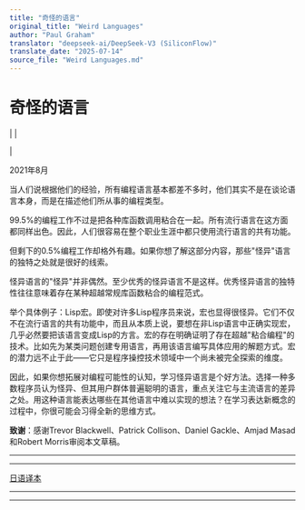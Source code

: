 ```yaml
---
title: "奇怪的语言"
original_title: "Weird Languages"
author: "Paul Graham"
translator: "deepseek-ai/DeepSeek-V3 (SiliconFlow)"
translate_date: "2025-07-14"
source_file: "Weird Languages.md"
---
```


# 奇怪的语言

| | [](index.html)  
  
|   
  
2021年8月  
  
当人们说根据他们的经验，所有编程语言基本都差不多时，他们其实不是在谈论语言本身，而是在描述他们所从事的编程类型。  
  
99.5%的编程工作不过是把各种库函数调用粘合在一起。所有流行语言在这方面都同样出色。因此，人们很容易在整个职业生涯中都只使用流行语言的共有功能。  
  
但剩下的0.5%编程工作却格外有趣。如果你想了解这部分内容，那些"怪异"语言的独特之处就是很好的线索。  
  
怪异语言的"怪异"并非偶然。至少优秀的怪异语言不是这样。优秀怪异语言的独特性往往意味着存在某种超越常规库函数粘合的编程范式。  
  
举个具体例子：Lisp宏。即使对许多Lisp程序员来说，宏也显得很怪异。它们不仅不在流行语言的共有功能中，而且从本质上说，要想在非Lisp语言中正确实现宏，几乎必然要把该语言变成Lisp的方言。宏的存在明确证明了存在超越"粘合编程"的技术。比如先为某类问题创建专用语言，再用该语言编写具体应用的解题方式。宏的潜力远不止于此——它只是程序操控技术领域中一个尚未被完全探索的维度。  
  
因此，如果你想拓展对编程可能性的认知，学习怪异语言是个好方法。选择一种多数程序员认为怪异、但其用户群体普遍聪明的语言，重点关注它与主流语言的差异之处。用这种语言能表达哪些在其他语言中难以实现的想法？在学习表达新概念的过程中，你很可能会习得全新的思维方式。  
  
  
  
  
  
  
  
**致谢**：感谢Trevor Blackwell、Patrick Collison、Daniel Gackle、Amjad Masad和Robert Morris审阅本文草稿。   
  
  
---  
  
  
---  
[日语译本](https://practical-scheme.net/trans/weird-j.html)  
  
  
  
  

* * *  
  
---
